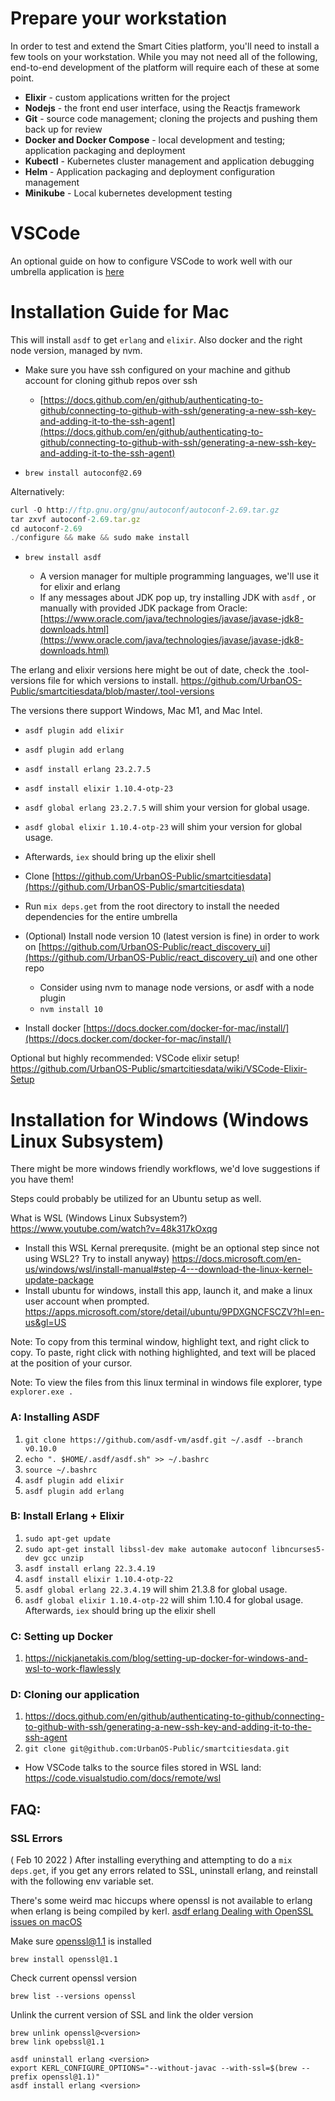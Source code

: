 # Prepare your workstation
In order to test and extend the Smart Cities platform, you'll need to install a few tools on your workstation.
While you may not need all of the following, end-to-end development of the platform will require each of these at some point.
* __Elixir__ - custom applications written for the project
* __Nodejs__ - the front end user interface, using the Reactjs framework
* __Git__ - source code management; cloning the projects and pushing them back up for review
* __Docker and Docker Compose__ - local development and testing; application packaging and deployment
* __Kubectl__ - Kubernetes cluster management and application debugging
* __Helm__ - Application packaging and deployment configuration management
* __Minikube__ - Local kubernetes development testing

# VSCode

An optional guide on how to configure VSCode to work well with our umbrella application is [here](https://github.com/UrbanOS-Public/smartcitiesdata/wiki/VSCode-Elixir-Setup)

# Installation Guide for Mac

This will install `asdf` to get `erlang` and `elixir`. Also docker and the right node version, managed by nvm.

- Make sure you have ssh configured on your machine and github account for cloning github repos over ssh

  - [https://docs.github.com/en/github/authenticating-to-github/connecting-to-github-with-ssh/generating-a-new-ssh-key-and-adding-it-to-the-ssh-agent](https://docs.github.com/en/github/authenticating-to-github/connecting-to-github-with-ssh/generating-a-new-ssh-key-and-adding-it-to-the-ssh-agent)

- `brew install autoconf@2.69`

Alternatively:

```jsx
curl -O http://ftp.gnu.org/gnu/autoconf/autoconf-2.69.tar.gz
tar zxvf autoconf-2.69.tar.gz
cd autoconf-2.69
./configure && make && sudo make install
```

- `brew install asdf`

  - A version manager for multiple programming languages, we'll use it for elixir and erlang
  - If any messages about JDK pop up, try installing JDK with `asdf` , or manually with provided JDK package from Oracle: [https://www.oracle.com/java/technologies/javase/javase-jdk8-downloads.html](https://www.oracle.com/java/technologies/javase/javase-jdk8-downloads.html)

The erlang and elixir versions here might be out of date, check the .tool-versions file for which versions to install. https://github.com/UrbanOS-Public/smartcitiesdata/blob/master/.tool-versions

The versions there support Windows, Mac M1, and Mac Intel.


  - `asdf plugin add elixir`
  - `asdf plugin add erlang`
  - `asdf install erlang 23.2.7.5`
  - `asdf install elixir 1.10.4-otp-23`
  - `asdf global erlang 23.2.7.5` will shim your version for global usage.
  - `asdf global elixir 1.10.4-otp-23` will shim your version for global usage.
  - Afterwards, `iex` should bring up the elixir shell
 
- Clone [https://github.com/UrbanOS-Public/smartcitiesdata](https://github.com/UrbanOS-Public/smartcitiesdata)
- Run `mix deps.get` from the root directory to install the needed dependencies for the entire umbrella
- (Optional) Install node version 10 (latest version is fine) in order to work on [https://github.com/UrbanOS-Public/react_discovery_ui](https://github.com/UrbanOS-Public/react_discovery_ui) and one other repo
  - Consider using nvm to manage node versions, or asdf with a node plugin
  - `nvm install 10`
- Install docker [https://docs.docker.com/docker-for-mac/install/](https://docs.docker.com/docker-for-mac/install/)

Optional but highly recommended: VSCode elixir setup! https://github.com/UrbanOS-Public/smartcitiesdata/wiki/VSCode-Elixir-Setup

# Installation for Windows (Windows Linux Subsystem)

There might be more windows friendly workflows, we'd love suggestions if you have them!

Steps could probably be utilized for an Ubuntu setup as well.

What is WSL (Windows Linux Subsystem?) https://www.youtube.com/watch?v=48k317kOxqg

- Install this WSL Kernal prerequsite. (might be an optional step since not using WSL2? Try to install anyway) https://docs.microsoft.com/en-us/windows/wsl/install-manual#step-4---download-the-linux-kernel-update-package
- Install ubuntu for windows, install this app, launch it, and make a linux user account when prompted. https://apps.microsoft.com/store/detail/ubuntu/9PDXGNCFSCZV?hl=en-us&gl=US

Note: To copy from this terminal window, highlight text, and right click to copy. To paste, right click with nothing highlighted, and text will be placed at the position of your cursor.

Note: To view the files from this linux terminal in windows file explorer, type `explorer.exe .`

### A: Installing ASDF
1. `git clone https://github.com/asdf-vm/asdf.git ~/.asdf --branch v0.10.0`
2. `echo ". $HOME/.asdf/asdf.sh" >> ~/.bashrc`
3. `source ~/.bashrc`
4. `asdf plugin add elixir`
5. `asdf plugin add erlang`

### B: Install Erlang + Elixir
1. `sudo apt-get update`
2. `sudo apt-get install libssl-dev make automake autoconf libncurses5-dev gcc unzip`
3. `asdf install erlang 22.3.4.19`
4. `asdf install elixir 1.10.4-otp-22`
5. `asdf global erlang 22.3.4.19` will shim 21.3.8 for global usage.
6. `asdf global elixir 1.10.4-otp-22` will shim 1.10.4 for global usage.
Afterwards, `iex` should bring up the elixir shell

### C: Setting up Docker
1. https://nickjanetakis.com/blog/setting-up-docker-for-windows-and-wsl-to-work-flawlessly

### D: Cloning our application
1.   https://docs.github.com/en/github/authenticating-to-github/connecting-to-github-with-ssh/generating-a-new-ssh-key-and-adding-it-to-the-ssh-agent
2.   `git clone git@github.com:UrbanOS-Public/smartcitiesdata.git`

- How VSCode talks to the source files stored in WSL land: https://code.visualstudio.com/docs/remote/wsl

## FAQ:

### SSL Errors

( Feb 10 2022 )
After installing everything and attempting to do a `mix deps.get`, if you get
any errors related to SSL, uninstall erlang, and reinstall with the following
env variable set.

There's some weird mac hiccups where openssl is not available to erlang when
erlang is being compiled by kerl. [asdf erlang Dealing with OpenSSL issues on macOS](https://github.com/asdf-vm/asdf-erlang#dealing-with-openssl-issues-on-macos)

Make sure openssl@1.1 is installed
```
brew install openssl@1.1
```

Check current openssl version
```
brew list --versions openssl
```

Unlink the current version of SSL and link the older version
```
brew unlink openssl@<version>
brew link opebssl@1.1
```

```
asdf uninstall erlang <version>
export KERL_CONFIGURE_OPTIONS="--without-javac --with-ssl=$(brew --prefix openssl@1.1)"
asdf install erlang <version>
```

